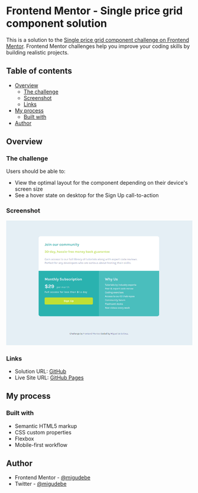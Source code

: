 # Frontend Mentor - Single price grid component solution

This is a solution to the [Single price grid component challenge on Frontend Mentor](https://www.frontendmentor.io/challenges/single-price-grid-component-5ce41129d0ff452fec5abbbc). Frontend Mentor challenges help you improve your coding skills by building realistic projects.

## Table of contents

- [Overview](#overview)
  - [The challenge](#the-challenge)
  - [Screenshot](#screenshot)
  - [Links](#links)
- [My process](#my-process)
  - [Built with](#built-with)
- [Author](#author)

## Overview

### The challenge

Users should be able to:

- View the optimal layout for the component depending on their device's screen size
- See a hover state on desktop for the Sign Up call-to-action

### Screenshot

![](./images/screenshot.png)

### Links

- Solution URL: [GitHub](https://github.com/migudebe/single-price-grid)
- Live Site URL: [GitHub Pages](https://migudebe.github.io/single-price-grid/)

## My process

### Built with

- Semantic HTML5 markup
- CSS custom properties
- Flexbox
- Mobile-first workflow

## Author

- Frontend Mentor - [@migudebe](https://www.frontendmentor.io/profile/jechupad)
- Twitter - [@migudebe](https://www.twitter.com/migudebe)
